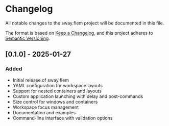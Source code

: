 # Changelog

All notable changes to the sway.flem project will be documented in this file.

The format is based on [Keep a Changelog](https://keepachangelog.com/en/1.0.0/),
and this project adheres to [Semantic Versioning](https://semver.org/spec/v2.0.0.html).

## [0.1.0] - 2025-01-27

### Added
- Initial release of sway.flem
- YAML configuration for workspace layouts
- Support for nested containers and layouts
- Custom application launching with delay and post-commands
- Size control for windows and containers
- Workspace focus management
- Documentation and examples
- Command-line interface with validation options

